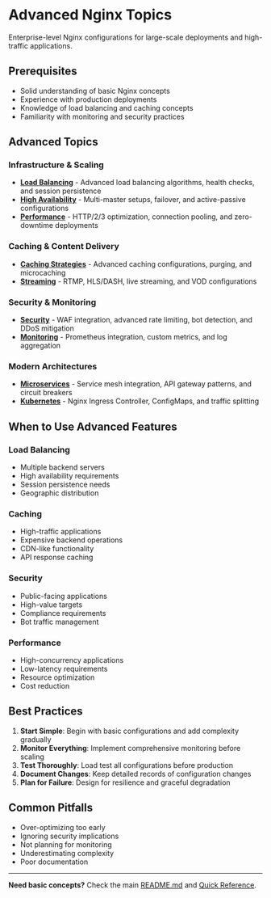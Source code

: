 # Advanced Nginx Topics

Enterprise-level Nginx configurations for large-scale deployments and high-traffic applications.

## Prerequisites

- Solid understanding of basic Nginx concepts
- Experience with production deployments
- Knowledge of load balancing and caching concepts
- Familiarity with monitoring and security practices

## Advanced Topics

### Infrastructure & Scaling
- **[Load Balancing](LOAD-BALANCING.md)** - Advanced load balancing algorithms, health checks, and session persistence
- **[High Availability](HIGH-AVAILABILITY.md)** - Multi-master setups, failover, and active-passive configurations
- **[Performance](PERFORMANCE.md)** - HTTP/2/3 optimization, connection pooling, and zero-downtime deployments

### Caching & Content Delivery
- **[Caching Strategies](CACHING-STRATEGIES.md)** - Advanced caching configurations, purging, and microcaching
- **[Streaming](STREAMING.md)** - RTMP, HLS/DASH, live streaming, and VOD configurations

### Security & Monitoring
- **[Security](SECURITY.md)** - WAF integration, advanced rate limiting, bot detection, and DDoS mitigation
- **[Monitoring](MONITORING.md)** - Prometheus integration, custom metrics, and log aggregation

### Modern Architectures
- **[Microservices](MICROSERVICES.md)** - Service mesh integration, API gateway patterns, and circuit breakers
- **[Kubernetes](KUBERNETES.md)** - Nginx Ingress Controller, ConfigMaps, and traffic splitting

## When to Use Advanced Features

### Load Balancing
- Multiple backend servers
- High availability requirements
- Session persistence needs
- Geographic distribution

### Caching
- High-traffic applications
- Expensive backend operations
- CDN-like functionality
- API response caching

### Security
- Public-facing applications
- High-value targets
- Compliance requirements
- Bot traffic management

### Performance
- High-concurrency applications
- Low-latency requirements
- Resource optimization
- Cost reduction

## Best Practices

1. **Start Simple**: Begin with basic configurations and add complexity gradually
2. **Monitor Everything**: Implement comprehensive monitoring before scaling
3. **Test Thoroughly**: Load test all configurations before production
4. **Document Changes**: Keep detailed records of configuration changes
5. **Plan for Failure**: Design for resilience and graceful degradation

## Common Pitfalls

- Over-optimizing too early
- Ignoring security implications
- Not planning for monitoring
- Underestimating complexity
- Poor documentation

---

**Need basic concepts?** Check the main [README.md](../README.md) and [Quick Reference](../NGINX-QUICK-REFERENCE.md).


